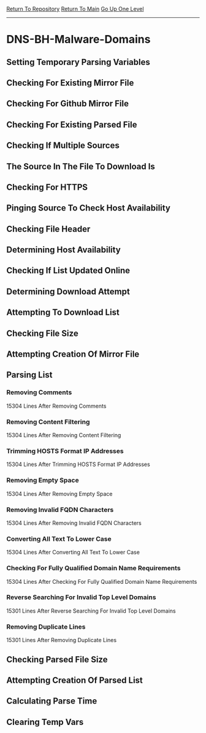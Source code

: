 [Return To Repository](https://github.com/deathbybandaid/piholeparser/)
[Return To Main](https://github.com/deathbybandaid/piholeparser/blob/master/RecentRunLogs/Mainlog.md)
[Go Up One Level](https://github.com/deathbybandaid/piholeparser/blob/master/RecentRunLogs/TopLevelScripts/30-Processing-Blacklists.md)
____________________________________
# DNS-BH-Malware-Domains
## Setting Temporary Parsing Variables
## Checking For Existing Mirror File
## Checking For Github Mirror File
## Checking For Existing Parsed File
## Checking If Multiple Sources
## The Source In The File To Download Is
## Checking For HTTPS
## Pinging Source To Check Host Availability
## Checking File Header
## Determining Host Availability
## Checking If List Updated Online
## Determining Download Attempt
## Attempting To Download List
## Checking File Size
## Attempting Creation Of Mirror File
## Parsing List
### Removing Comments
15304 Lines After Removing Comments
### Removing Content Filtering
15304 Lines After Removing Content Filtering
### Trimming HOSTS Format IP Addresses
15304 Lines After Trimming HOSTS Format IP Addresses
### Removing Empty Space
15304 Lines After Removing Empty Space
### Removing Invalid FQDN Characters
15304 Lines After Removing Invalid FQDN Characters
### Converting All Text To Lower Case
15304 Lines After Converting All Text To Lower Case
### Checking For Fully Qualified Domain Name Requirements
15304 Lines After Checking For Fully Qualified Domain Name Requirements
### Reverse Searching For Invalid Top Level Domains
15301 Lines After Reverse Searching For Invalid Top Level Domains
### Removing Duplicate Lines
15301 Lines After Removing Duplicate Lines
## Checking Parsed File Size
## Attempting Creation Of Parsed List
## Calculating Parse Time
## Clearing Temp Vars

